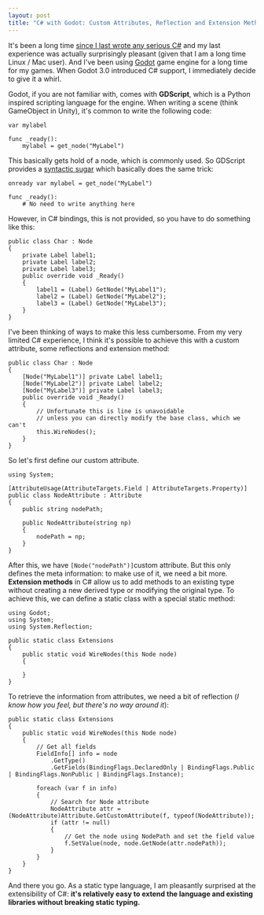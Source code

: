 ```yaml
---
layout: post
title: "C# with Godot: Custom Attributes, Reflection and Extension Method"
---
```


It's been a long time [since I last wrote any serious C#](http://ruoyusun.com/2013/03/10/6-months-with-c-sharp.html) and my last experience was actually surprisingly pleasant (given that I am a long time Linux / Mac user). And I've been using [Godot](https://godotengine.org/) game engine for a long time for my games. When Godot 3.0 introduced C# support, I immediately decide to give it a whirl.

Godot, if you are not familiar with, comes with **GDScript**, which is a Python inspired scripting language for the engine. When writing a scene (think GameObject in Unity), it's common to write the following code:


    var mylabel

    func _ready():
        mylabel = get_node("MyLabel")


This basically gets hold of a node, which is commonly used. So GDScript provides a [syntactic sugar](http://docs.godotengine.org/en/3.0/getting_started/scripting/gdscript/gdscript_basics.html#onready-keyword) which basically does the same trick:


    onready var mylabel = get_node("MyLabel")

    func _ready():
        # No need to write anything here


However, in C# bindings, this is not provided, so you have to do something like this:


    public class Char : Node
    {
        private Label label1;
        private Label label2;
        private Label label3;
        public override void _Ready()
        {
            label1 = (Label) GetNode("MyLabel1");
            label2 = (Label) GetNode("MyLabel2");
            label3 = (Label) GetNode("MyLabel3");
        }
    }


I've been thinking of ways to make this less cumbersome. From my very limited C# experience, I think it's possible to achieve this with a custom attribute, some reflections and extension method:


    public class Char : Node
    {
        [Node("MyLabel1")] private Label label1;
        [Node("MyLabel2")] private Label label2;
        [Node("MyLabel3")] private Label label3;
        public override void _Ready()
        {
            // Unfortunate this is line is unavoidable 
            // unless you can directly modify the base class, which we can't
            this.WireNodes();
        }
    }


So let's first define our custom attribute.


    using System;

    [AttributeUsage(AttributeTargets.Field | AttributeTargets.Property)]
    public class NodeAttribute : Attribute
    {
        public string nodePath;

        public NodeAttribute(string np)
        {
            nodePath = np;
        }
    }


After this, we have `[Node("nodePath")]`custom attribute. But this only defines the meta information: to make use of it, we need a bit more. **Extension methods** in C# allow us to add methods to an existing type without creating a new derived type or modifying the original type. To achieve this, we can define a static class with a special static method:


    using Godot;
    using System;
    using System.Reflection;

    public static class Extensions
    {
        public static void WireNodes(this Node node)
        {

        }
    }


To retrieve the information from attributes, we need a bit of reflection (*I know how you feel, but there's no way around it*):


    public static class Extensions
    {
        public static void WireNodes(this Node node)
        {
            // Get all fields
            FieldInfo[] info = node
                .GetType()
                .GetFields(BindingFlags.DeclaredOnly | BindingFlags.Public | BindingFlags.NonPublic | BindingFlags.Instance);

            foreach (var f in info)
            {
                // Search for Node attribute
                NodeAttribute attr = (NodeAttribute)Attribute.GetCustomAttribute(f, typeof(NodeAttribute));
                if (attr != null)
                {
                    // Get the node using NodePath and set the field value
                    f.SetValue(node, node.GetNode(attr.nodePath));
                }
            }
        }
    }

And there you go. As a static type language, I am pleasantly surprised at the extensibility of C#: **it's relatively easy to extend the language and existing libraries without breaking static typing.**